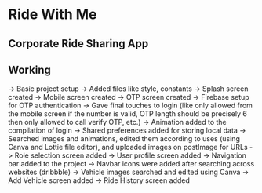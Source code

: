 # Ride With Me
## Corporate Ride Sharing App

## Working
-> Basic project setup
-> Added files like style, constants
-> Splash screen created
-> Mobile screen created
-> OTP screen created
-> Firebase setup for OTP authentication
-> Gave final touches to login (like only allowed from the mobile screen if the number is valid, OTP length should be precisely 6 then only allowed to call verify OTP, etc.)
-> Animation added to the compilation of login
-> Shared preferences added for storing local data
-> Searched images and animations, edited them according to uses (using Canva and Lottie file editor), and uploaded images on postImage for URLs
-> Role selection screen added
-> User profile screen added
-> Navigation bar added to the project
-> Navbar icons were added after searching across websites (dribbble)
-> Vehicle images searched and edited using Canva
-> Add Vehicle screen added
-> Ride History screen added

